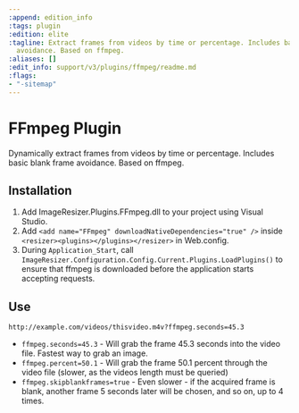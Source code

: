 ```yaml
---
:append: edition_info
:tags: plugin
:edition: elite
:tagline: Extract frames from videos by time or percentage. Includes basic blank frame
  avoidance. Based on ffmpeg.
:aliases: []
:edit_info: support/v3/plugins/ffmpeg/readme.md
:flags:
- "-sitemap"
---
```


# FFmpeg Plugin


Dynamically extract frames from videos by time or percentage. Includes basic blank frame avoidance. Based on ffmpeg.

## Installation

1. Add ImageResizer.Plugins.FFmpeg.dll to your project using Visual Studio. 
2. Add `<add name="FFmpeg" downloadNativeDependencies="true" />` inside `<resizer><plugins></plugins></resizer>` in Web.config.
3. During `Application_Start`, call  `ImageResizer.Configuration.Config.Current.Plugins.LoadPlugins()` to ensure that ffmpeg is downloaded before the application starts accepting requests.

## Use

`http://example.com/videos/thisvideo.m4v?ffmpeg.seconds=45.3`

* `ffmpeg.seconds=45.3` - Will grab the frame 45.3 seconds into the video file. Fastest way to grab an image.
* `ffmpeg.percent=50.1` - Will grab the frame 50.1 percent through the video file (slower, as the videos length must be queried)
* `ffmpeg.skipblankframes=true` - Even slower - if the acquired frame is blank, another frame 5 seconds later will be chosen, and so on, up to 4 times.